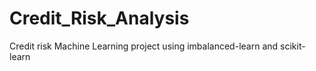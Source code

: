 # Credit_Risk_Analysis
Credit risk Machine Learning project using imbalanced-learn and scikit-learn
